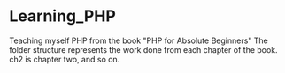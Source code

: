 # Learning_PHP
Teaching myself PHP from the book "PHP for Absolute Beginners"
The folder structure represents the work done from each chapter of the book. ch2 is chapter two, and so on.
